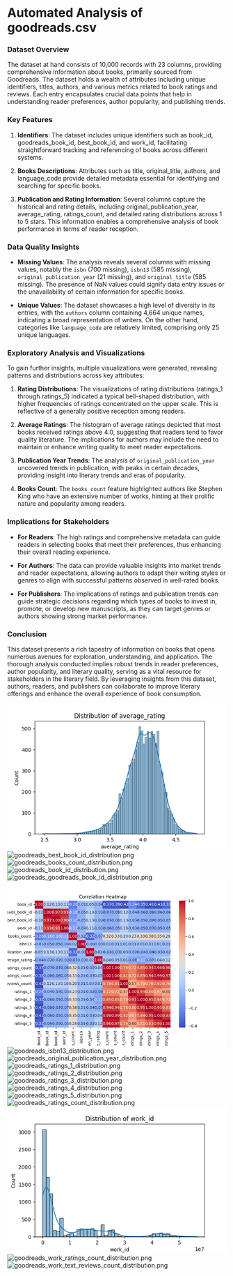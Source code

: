 # Automated Analysis of goodreads.csv

### Dataset Overview

The dataset at hand consists of 10,000 records with 23 columns, providing comprehensive information about books, primarily sourced from Goodreads. The dataset holds a wealth of attributes including unique identifiers, titles, authors, and various metrics related to book ratings and reviews. Each entry encapsulates crucial data points that help in understanding reader preferences, author popularity, and publishing trends.

### Key Features

1. **Identifiers**: The dataset includes unique identifiers such as book_id, goodreads_book_id, best_book_id, and work_id, facilitating straightforward tracking and referencing of books across different systems.

2. **Books Descriptions**: Attributes such as title, original_title, authors, and language_code provide detailed metadata essential for identifying and searching for specific books.

3. **Publication and Rating Information**: Several columns capture the historical and rating details, including original_publication_year, average_rating, ratings_count, and detailed rating distributions across 1 to 5 stars. This information enables a comprehensive analysis of book performance in terms of reader reception.

### Data Quality Insights

- **Missing Values**: The analysis reveals several columns with missing values, notably the `isbn` (700 missing), `isbn13` (585 missing), `original_publication_year` (21 missing), and `original_title` (585 missing). The presence of NaN values could signify data entry issues or the unavailability of certain information for specific books.

- **Unique Values**: The dataset showcases a high level of diversity in its entries, with the `authors` column containing 4,664 unique names, indicating a broad representation of writers. On the other hand, categories like `language_code` are relatively limited, comprising only 25 unique languages.

### Exploratory Analysis and Visualizations

To gain further insights, multiple visualizations were generated, revealing patterns and distributions across key attributes:

1. **Rating Distributions**: The visualizations of rating distributions (ratings_1 through ratings_5) indicated a typical bell-shaped distribution, with higher frequencies of ratings concentrated on the upper scale. This is reflective of a generally positive reception among readers.

2. **Average Ratings**: The histogram of average ratings depicted that most books received ratings above 4.0, suggesting that readers tend to favor quality literature. The implications for authors may include the need to maintain or enhance writing quality to meet reader expectations.

3. **Publication Year Trends**: The analysis of `original_publication_year` uncovered trends in publication, with peaks in certain decades, providing insight into literary trends and eras of popularity. 

4. **Books Count**: The `books_count` feature highlighted authors like Stephen King who have an extensive number of works, hinting at their prolific nature and popularity among readers. 

### Implications for Stakeholders

- **For Readers**: The high ratings and comprehensive metadata can guide readers in selecting books that meet their preferences, thus enhancing their overall reading experience.

- **For Authors**: The data can provide valuable insights into market trends and reader expectations, allowing authors to adapt their writing styles or genres to align with successful patterns observed in well-rated books.

- **For Publishers**: The implications of ratings and publication trends can guide strategic decisions regarding which types of books to invest in, promote, or develop new manuscripts, as they can target genres or authors showing strong market performance.

### Conclusion

This dataset presents a rich tapestry of information on books that opens numerous avenues for exploration, understanding, and application. The thorough analysis conducted implies robust trends in reader preferences, author popularity, and literary quality, serving as a vital resource for stakeholders in the literary field. By leveraging insights from this dataset, authors, readers, and publishers can collaborate to improve literary offerings and enhance the overall experience of book consumption.

![goodreads_average_rating_distribution.png](goodreads_average_rating_distribution.png)
![goodreads_best_book_id_distribution.png](goodreads_best_book_id_distribution.png)
![goodreads_books_count_distribution.png](goodreads_books_count_distribution.png)
![goodreads_book_id_distribution.png](goodreads_book_id_distribution.png)
![goodreads_goodreads_book_id_distribution.png](goodreads_goodreads_book_id_distribution.png)
![goodreads_heatmap.png](goodreads_heatmap.png)
![goodreads_isbn13_distribution.png](goodreads_isbn13_distribution.png)
![goodreads_original_publication_year_distribution.png](goodreads_original_publication_year_distribution.png)
![goodreads_ratings_1_distribution.png](goodreads_ratings_1_distribution.png)
![goodreads_ratings_2_distribution.png](goodreads_ratings_2_distribution.png)
![goodreads_ratings_3_distribution.png](goodreads_ratings_3_distribution.png)
![goodreads_ratings_4_distribution.png](goodreads_ratings_4_distribution.png)
![goodreads_ratings_5_distribution.png](goodreads_ratings_5_distribution.png)
![goodreads_ratings_count_distribution.png](goodreads_ratings_count_distribution.png)
![goodreads_work_id_distribution.png](goodreads_work_id_distribution.png)
![goodreads_work_ratings_count_distribution.png](goodreads_work_ratings_count_distribution.png)
![goodreads_work_text_reviews_count_distribution.png](goodreads_work_text_reviews_count_distribution.png)
